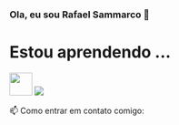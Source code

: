### Ola, eu sou Rafael Sammarco 👋

# Estou aprendendo ...
 <img src="https://cdn.jsdelivr.net/gh/devicons/devicon/icons/git/git-plain-wordmark.svg"  width="40" height="40"  /> 
            <img src="https://cdn.jsdelivr.net/gh/devicons/devicon/icons/github/github-original.svg" />
          



 📫 Como entrar em contato comigo:


